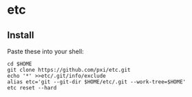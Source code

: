 # etc

## Install
Paste these into your shell:
```
cd $HOME
git clone https://github.com/pxi/etc.git
echo '*' >>etc/.git/info/exclude
alias etc='git --git-dir $HOME/etc/.git --work-tree=$HOME'
etc reset --hard
```
